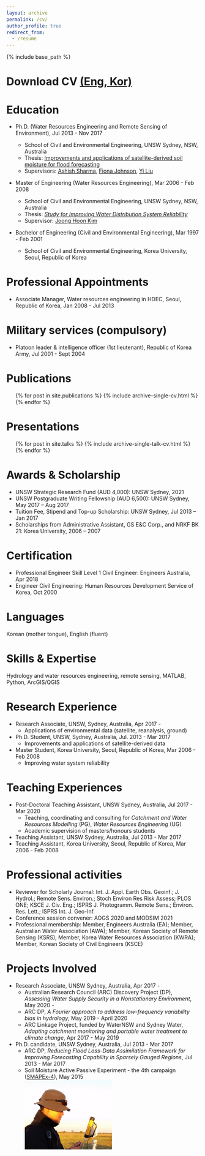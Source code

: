 ```yaml
---
layout: archive
permalink: /cv/
author_profile: true
redirect_from:
  - /resume
---
```


{% include base_path %}

Download CV <a href="https://steelpl.github.io/files/CV_Seokhyeon.pdf" target="_blank" rel="noopener noreferrer">(Eng, </a><a href="https://steelpl.github.io/files/CV_Seokhyeon_Kor.pdf" target="_blank" rel="noopener noreferrer">Kor)</a>
======

Education
======
* Ph.D. (Water Resources Engineering and Remote Sensing of Environment), Jul 2013 - Nov 2017
  * School of Civil and Environmental Engineering, UNSW Sydney, NSW, Australia
  * Thesis: <a href="https://www.unsworks.unsw.edu.au/primo-explore/fulldisplay?vid=UNSWORKS&docid=unsworks_47629&context=L" target="_blank" rel="noopener noreferrer">Improvements and applications of satellite-derived soil moisture for flood forecasting</a>
  * Supervisors: <a href="https://scholar.google.com.au/citations?user=C_9ndbcAAAAJ&hl=en" target="_blank" rel="noopener noreferrer">Ashish Sharma</a>, 
<a href="https://scholar.google.com.au/citations?user=PYu5v4YAAAAJ&hl=en" target="_blank" rel="noopener noreferrer">Fiona Johnson</a>, 
<a href="https://www.unsw.edu.au/engineering/our-people/yi-liu" target="_blank" rel="noopener noreferrer">Yi Liu</a>

* Master of Engineering (Water Resources Engineering), Mar 2006 - Feb 2008
  * School of Civil and Environmental Engineering, UNSW Sydney, NSW, Australia
  * Thesis: [<i>Study for Improving Water Distribution System Reliability</i>](https://library.korea.ac.kr/detail/?cid=CAT000045436610&ctype=t&lang=en)
  * Supervisor: [Joong Hoon Kim](https://scholar.google.com.au/citations?user=c_iisoEAAAAJ&hl=en)  
* Bachelor of Engineering (Civil and Environmental Engineering), Mar 1997 - Feb 2001
  * School of Civil and Environmental Engineering, Korea University, Seoul, Republic of Korea

Professional Appointments
======
* Associate Manager, Water resources engineering in HDEC, Seoul, Republic of Korea, Jan 2008 - Jul 2013

Military services (compulsory)
======
* Platoon leader & intelligence officer (1st lieutenant), Republic of Korea Army, Jul 2001 - Sept 2004

Publications
======
  <ul>{% for post in site.publications %}
    {% include archive-single-cv.html %}
  {% endfor %}</ul>
 
Presentations
======
  <ul>{% for post in site.talks %}
    {% include archive-single-talk-cv.html %}
  {% endfor %}</ul>
  
Awards & Scholarship
======
* UNSW Strategic Research Fund (AUD 4,000): UNSW Sydney, 2021
* UNSW Postgraduate Writing Fellowship (AUD 6,500): UNSW Sydney, May 2017 – Aug 2017
* Tuition Fee, Stipend and Top-up Scholarship: UNSW Sydney, Jul 2013 – Jan 2017
* Scholarships from Administrative Assistant, GS E&C Corp., and NRKF BK 21: Korea University, 2006 – 2007

Certification
======
* Professional Engineer Skill Level 1 Civil Engineer: Engineers Australia, Apr 2018
* Engineer Civil Engineering: Human Resources Development Service of Korea, Oct 2000

Languages
======
Korean (mother tongue), English (fluent)

Skills & Expertise 
======
Hydrology and water resources engineering, remote sensing, MATLAB, Python, ArcGIS/QGIS

Research Experience
======
* Research Associate, UNSW, Sydney, Australia, Apr 2017 -
  * Applications of environmental data (satellite, reanalysis, ground)
* Ph.D. Student, UNSW, Sydney, Australia, Jul. 2013 - Mar 2017
  * Improvements and applications of satellite-derived data
* Master Student, Korea University, Seoul, Republic of Korea, Mar 2006 - Feb 2008
  * Improving water system reliability

Teaching Experiences
======
* Post-Doctoral Teaching Assistant, UNSW Sydney, Australia, Jul 2017 - Mar 2020
  *	Teaching, coordinating and consulting for <i>Catchment and Water Resources Modelling</i> (PG), <i>Water Resources Engineering</i> (UG)
  * Academic supervision of masters/honours students
* Teaching Assistant, UNSW Sydney, Australia, Jul 2013 - Mar 2017 
* Teaching Assistant, Korea University, Seoul, Republic of Korea, Mar 2006 - Feb 2008 

Professional activities
======
*	Reviewer for Scholarly Journal: Int. J. Appl. Earth Obs. Geoinf.; J. Hydrol.; Remote Sens. Environ.; Stoch Environ Res Risk Assess; PLOS ONE; KSCE J. Civ. Eng.; ISPRS J. Photogramm. Remote Sens.; Environ. Res. Lett.; ISPRS Int. J. Geo-Inf.
*	Conference session convener: AOGS 2020 and MODSIM 2021
*	Professional membership: Member, Engineers Australia (EA); Member, Australian Water Association (AWA); Member, Korean Society of Remote Sensing (KSRS); Member, Korea Water Resources Association (KWRA); Member, Korean Society of Civil Engineers (KSCE)

Projects Involved
======
* Research Associate, UNSW Sydney, Australia, Apr 2017 -
  * Australian Research Council (ARC) Discovery Project (DP), <i>Assessing Water Supply Security in a Nonstationary Environment</i>, May 2020 -
  * ARC DP, <i>A Fourier approach to address low-frequency variability bias in hydrology</i>, May 2019 - April 2020
  * ARC Linkage Project, funded by WaterNSW and Sydney Water, <i>Adapting catchment monitoring and portable water treatment to climate change</i>, Apr 2017 - May 2019
* Ph.D. candidate, UNSW Sydney, Australia, Jul 2013 - Mar 2017
  * ARC DP, <i>Reducing Flood Loss-Data Assimilation Framework for Improving Forecasting Capability in Sparsely Gauged Regions</i>, Jul 2013 - Mar 2017
  * Soil Moisture Active Passive Experiment - the 4th campaign ([SMAPEx-4](https://www.smapex.monash.edu/Data/SMAPEx-4/SMAPEx-4%20pictures.php)), May 2015
  <br/><img src='/images/PP.png' width="50%" height="50%" alt="SMAPEx_4" class="center">
